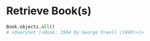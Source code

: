 # Retrieve Book(s)

```python
Book.objects.all()
# <QuerySet [<Book: 1984 by George Orwell (1949)>]>
```
